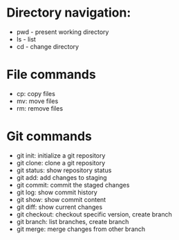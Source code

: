 # Directory navigation:

- pwd - present working directory
- ls - list
- cd - change directory

# File commands

- cp: copy files
- mv: move files
- rm: remove files

# Git commands
- git init: initialize a git repository
- git clone: clone a git repository
- git status: show repository status
- git add: add changes to staging
- git commit: commit the staged changes
- git log: show commit history
- git show: show commit content
- git diff: show current changes
- git checkout: checkout specific version, create branch
- git branch: list branches, create branch
- git merge: merge changes from other branch

